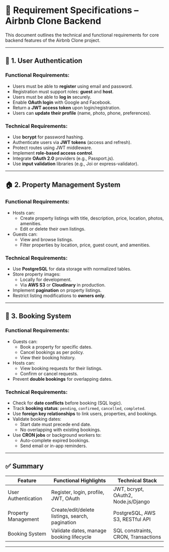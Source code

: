 # 📑 Requirement Specifications – Airbnb Clone Backend

This document outlines the technical and functional requirements for core backend features of the Airbnb Clone project.

---

## 🔐 1. User Authentication

### Functional Requirements:
- Users must be able to **register** using email and password.
- Registration must support roles: **guest** and **host**.
- Users must be able to **log in** securely.
- Enable **OAuth login** with Google and Facebook.
- Return a **JWT access token** upon login/registration.
- Users can **update their profile** (name, photo, phone, preferences).

### Technical Requirements:
- Use **bcrypt** for password hashing.
- Authenticate users via **JWT tokens** (access and refresh).
- Protect routes using JWT middleware.
- Implement **role-based access control**.
- Integrate **OAuth 2.0** providers (e.g., Passport.js).
- Use **input validation** libraries (e.g., Joi or express-validator).

---

## 🏠 2. Property Management System

### Functional Requirements:
- Hosts can:
  - Create property listings with title, description, price, location, photos, amenities.
  - Edit or delete their own listings.
- Guests can:
  - View and browse listings.
  - Filter properties by location, price, guest count, and amenities.

### Technical Requirements:
- Use **PostgreSQL** for data storage with normalized tables.
- Store property images:
  - Locally for development.
  - Via **AWS S3** or **Cloudinary** in production.
- Implement **pagination** on property listings.
- Restrict listing modifications to **owners only**.

---

## 📅 3. Booking System

### Functional Requirements:
- Guests can:
  - Book a property for specific dates.
  - Cancel bookings as per policy.
  - View their booking history.
- Hosts can:
  - View booking requests for their listings.
  - Confirm or cancel requests.
- Prevent **double bookings** for overlapping dates.

### Technical Requirements:
- Check for **date conflicts** before booking (SQL logic).
- Track **booking status**: `pending`, `confirmed`, `cancelled`, `completed`.
- Use **foreign key relationships** to link users, properties, and bookings.
- Validate booking dates:
  - Start date must precede end date.
  - No overlapping with existing bookings.
- Use **CRON jobs** or background workers to:
  - Auto-complete expired bookings.
  - Send email or in-app reminders.

---

## ✅ Summary

| Feature               | Functional Highlights                           | Technical Stack                        |
|----------------------|--------------------------------------------------|----------------------------------------|
| User Authentication  | Register, login, profile, JWT, OAuth            | JWT, bcrypt, OAuth2, Node.js/Django    |
| Property Management  | Create/edit/delete listings, search, pagination | PostgreSQL, AWS S3, RESTful API        |
| Booking System       | Validate dates, manage booking lifecycle        | SQL constraints, CRON, Transactions    |

---